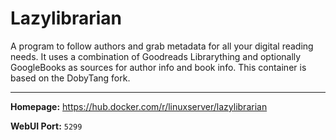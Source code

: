 # Lazylibrarian

A program to follow authors and grab metadata for all your digital reading needs. It uses a combination of Goodreads Librarything and optionally GoogleBooks as sources for author info and book info. This container is based on the DobyTang fork.

---

**Homepage:** https://hub.docker.com/r/linuxserver/lazylibrarian

**WebUI Port:** `5299`